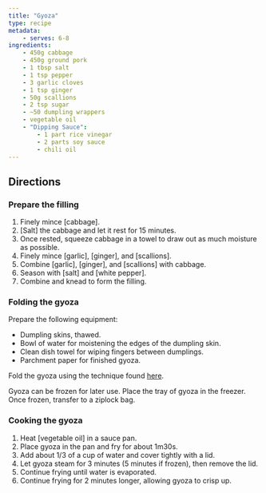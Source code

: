 ```yaml
---
title: "Gyoza"
type: recipe
metadata:
    - serves: 6-8
ingredients:
    - 450g cabbage
    - 450g ground pork
    - 1 tbsp salt
    - 1 tsp pepper
    - 3 garlic cloves
    - 1 tsp ginger
    - 50g scallions
    - 2 tsp sugar
    - ~50 dumpling wrappers
    - vegetable oil
    - "Dipping Sauce":
        - 1 part rice vinegar
        - 2 parts soy sauce
        - chili oil
---
```


## Directions

### Prepare the filling

1. Finely mince [cabbage].
2. [Salt] the cabbage and let it rest for 15 minutes.
3. Once rested, squeeze cabbage in a towel to draw out as much moisture as possible.
4. Finely mince [garlic], [ginger], and [scallions].
5. Combine [garlic], [ginger], and [scallions] with cabbage.
6. Season with [salt] and [white pepper].
7. Combine and knead to form the filling.

### Folding the gyoza

Prepare the following equipment:

- Dumpling skins, thawed.
- Bowl of water for moistening the edges of the dumpling skin.
- Clean dish towel for wiping fingers between dumplings.
- Parchment paper for finished gyoza.

Fold the gyoza using the technique found [here](https://www.seriouseats.com/the-best-japanese-pork-and-cabbage-dumplings-gyoza-recipe).

Gyoza can be frozen for later use. Place the tray of gyoza in the freezer. Once frozen, transfer to a ziplock bag.

### Cooking the gyoza

1. Heat [vegetable oil] in a sauce pan.
2. Place gyoza in the pan and fry for about 1m30s.
3. Add about 1/3 of a cup of water and cover tightly with a lid.
4. Let gyoza steam for 3 minutes (5 minutes if frozen), then remove the lid.
5. Continue frying until water is evaporated.
6. Continue frying for 2 minutes longer, allowing gyoza to crisp up.

